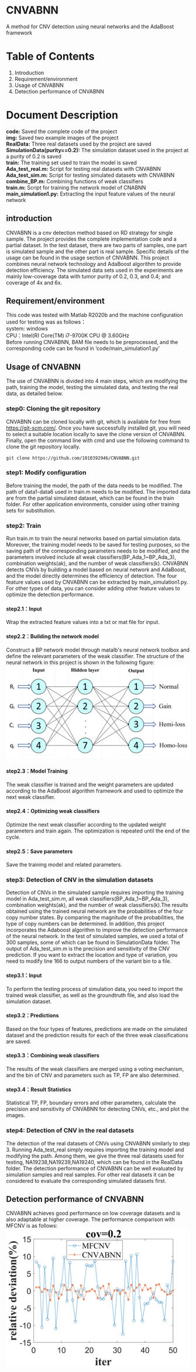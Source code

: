 # CNVABNN
A method for CNV detection using neural networks and the AdaBoost framework

# Table of Contents
1. Introduction
2. Requirement/environment
3. Usage of CNVABNN
4. Detection performance of CNVABNN

# Document Description
**code:** Saved the complete code of the project<br>
**img:** Saved two example images of the project<br>
**RealData:** Three real datasets used by the project are saved<br>
**SimulationData(purity==0.2):** The simulation dataset used in the project at a purity of 0.2 is saved<br>
**train:** The training set used to train the model is saved<br>
**Ada_test_real.m:** Script for testing real datasets with CNVABNN<br>
**Ada_test_sim.m:** Script for testing simulated datasets with CNVABNN<br>
**combine_BP.m:** Combining functions of weak classifiers<br>
**train.m:** Script for training the network model of CNABNN<br>
**main_simulation1.py:** Extracting the input feature values of the neural network

## introduction
CNVABNN is a cnv detection method based on RD strategy for single sample. The project provides the complete implementation code and a partial dataset. In the test dataset, there are two parts of samples, one part is simulated sample and the other part is real sample. Specific details of the usage can be found in the usage section of CNVABNN. This project combines neural network technology and AdaBoost algorithm to provide detection efficiency. The simulated data sets used in the experiments are mainly low-coverage data with tumor purity of 0.2, 0.3, and 0.4; and coverage of 4x and 6x.

## Requirement/environment
This code was tested with Matlab R2020b and the machine configuration used for testing was as follows：
<br>
system: windows
<br>
CPU：Intel(R) Core(TM) i7-9700K CPU @ 3.60GHz 
<br>
Before running CNVABNN, BAM file needs to be preprocessed, and the corresponding code can be found in ‘code/main_simulation1.py’

## Usage of CNVABNN
The use of CNVABNN is divided into 4 main steps, which are modifying the path, training the model, testing the simulated data, and testing the real data, as detailed below.

### step0: Cloning the git repository
CNVABNN can be cloned locally with git, which is available for free from https://git-scm.com/. Once you have successfully installed git, you will need to select a suitable location locally to save the clone version of CNVABNN. Finally, open the command line with cmd and use the following command to clone the git repository locally.
```
git clone https://github.com/1010392946/CNVABNN.git
```

### step1: Modify configuration
Before training the model, the path of the data needs to be modified. The path of data1-data6 used in train.m needs to be modified. The imported data are from the partial simulated dataset, which can be found in the train folder. For other application environments, consider using other training sets for substitution.

### step2: Train
Run train.m to train the neural networks based on partial simulation data. Moreover, the training model needs to be saved for testing purposes, so the saving path of the corresponding parameters needs to be modified, and the parameters involved include all weak classifiers(BP_Ada_1~BP_Ada_3), combination weights(ak), and the number of weak classifiers(k). CNVABNN detects CNVs by building a model based on neural network and AdaBoost, and the model directly determines the efficiency of detection. The four feature values used by CNVABNN can be extracted by main_simulation1.py. For other types of data, you can consider adding other feature values to optimize the detection performance.

#### step2.1：Input
Wrap the extracted feature values into a txt or mat file for input.
#### step2.2：Building the network model
Construct a BP network model through matalb's neural network toolbox and define the relevant parameters of the weak classifier. The structure of the neural network in this project is shown in the following figure:
![](img/network.jpg)
#### step2.3：Model Training
The weak classifier is trained and the weight parameters are updated according to the AdaBoost algorithm framework and used to optimize the next weak classifier.
#### step2.4：Optimizing weak classifiers
Optimize the next weak classifier according to the updated weight parameters and train again. The optimization is repeated until the end of the cycle.
#### step2.5：Save parameters
Save the training model and related parameters.

### step3: Detection of CNV in the simulation datasets
Detection of CNVs in the simulated sample requires importing the training model in Ada_test_sim.m, all weak classifiers(BP_Ada_1~BP_Ada_3), combination weights(ak), and the number of weak classifiers(k).The results obtained using the trained neural network are the probabilities of the four copy number states. By comparing the magnitude of the probabilities, the type of copy numbers can be determined. In addition, this project incorporates the Adaboost algorithm to improve the detection performance of the neural network. In the test of simulated samples, we used a total of 300 samples, some of which can be found in SimulationData folder. The output of Ada_test_sim.m is the precision and sensitivity of the CNV prediction. If you want to extract the location and type of variation, you need to modify line 166 to output numbers of the variant bin to a file.
#### step3.1：Input
To perform the testing process of simulation data, you need to import the trained weak classifier, as well as the groundtruth file, and also load the simulation dataset.
#### step3.2：Predictions
Based on the four types of features, predictions are made on the simulated dataset and the prediction results for each of the three weak classifications are saved.
#### step3.3：Combining weak classifiers
The results of the weak classifiers are merged using a voting mechanism, and the bin of CNV and parameters such as TP, FP are also determined.
#### step3.4：Result Statistics
Statistical TP, FP, boundary errors and other parameters, calculate the precision and sensitivity of CNVABNN for detecting CNVs, etc., and plot the images.

### step4: Detection of CNV in the real datasets
The detection of the real datasets of CNVs using CNVABNN similarly to step 3. Running Ada_test_real simply requires importing the training model and modifying the path. Among them, we give the three real datasets used for testing, NA19238,NA19239,NA19240, which can be found in the RealData folder. The detection performance of CNVABNN can be well evaluated by simulation samples and real samples. For other real datasets it can be considered to evaluate the corresponding simulated datasets first.

## Detection performance of CNVABNN
CNVABNN achieves good performance on low coverage datasets and is also adaptable at higher coverage. The performance comparison with MFCNV is as follows:
![](img/performance.jpg)
